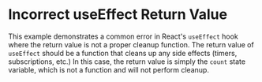 # Incorrect useEffect Return Value

This example demonstrates a common error in React's `useEffect` hook where the return value is not a proper cleanup function.  The return value of `useEffect` should be a function that cleans up any side effects (timers, subscriptions, etc.)  In this case, the return value is simply the `count` state variable, which is not a function and will not perform cleanup.